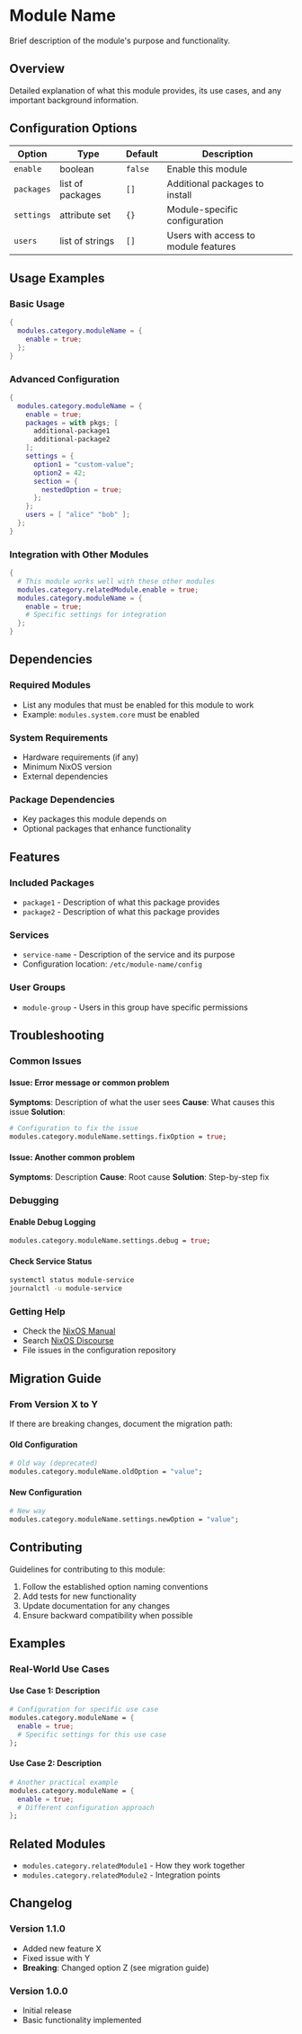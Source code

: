 # Module Name

Brief description of the module's purpose and functionality.

## Overview

Detailed explanation of what this module provides, its use cases, and any important background information.

## Configuration Options

| Option | Type | Default | Description |
|--------|------|---------|-------------|
| `enable` | boolean | `false` | Enable this module |
| `packages` | list of packages | `[]` | Additional packages to install |
| `settings` | attribute set | `{}` | Module-specific configuration |
| `users` | list of strings | `[]` | Users with access to module features |

## Usage Examples

### Basic Usage
```nix
{
  modules.category.moduleName = {
    enable = true;
  };
}
```

### Advanced Configuration
```nix
{
  modules.category.moduleName = {
    enable = true;
    packages = with pkgs; [
      additional-package1
      additional-package2
    ];
    settings = {
      option1 = "custom-value";
      option2 = 42;
      section = {
        nestedOption = true;
      };
    };
    users = [ "alice" "bob" ];
  };
}
```

### Integration with Other Modules
```nix
{
  # This module works well with these other modules
  modules.category.relatedModule.enable = true;
  modules.category.moduleName = {
    enable = true;
    # Specific settings for integration
  };
}
```

## Dependencies

### Required Modules
- List any modules that must be enabled for this module to work
- Example: `modules.system.core` must be enabled

### System Requirements
- Hardware requirements (if any)
- Minimum NixOS version
- External dependencies

### Package Dependencies
- Key packages this module depends on
- Optional packages that enhance functionality

## Features

### Included Packages
- `package1` - Description of what this package provides
- `package2` - Description of what this package provides

### Services
- `service-name` - Description of the service and its purpose
- Configuration location: `/etc/module-name/config`

### User Groups
- `module-group` - Users in this group have specific permissions

## Troubleshooting

### Common Issues

#### Issue: Error message or common problem
**Symptoms**: Description of what the user sees
**Cause**: What causes this issue
**Solution**: 
```nix
# Configuration to fix the issue
modules.category.moduleName.settings.fixOption = true;
```

#### Issue: Another common problem
**Symptoms**: Description
**Cause**: Root cause
**Solution**: Step-by-step fix

### Debugging

#### Enable Debug Logging
```nix
modules.category.moduleName.settings.debug = true;
```

#### Check Service Status
```bash
systemctl status module-service
journalctl -u module-service
```

### Getting Help

- Check the [NixOS Manual](https://nixos.org/manual/nixos/stable/)
- Search [NixOS Discourse](https://discourse.nixos.org/)
- File issues in the configuration repository

## Migration Guide

### From Version X to Y
If there are breaking changes, document the migration path:

#### Old Configuration
```nix
# Old way (deprecated)
modules.category.moduleName.oldOption = "value";
```

#### New Configuration
```nix
# New way
modules.category.moduleName.settings.newOption = "value";
```

## Contributing

Guidelines for contributing to this module:

1. Follow the established option naming conventions
2. Add tests for new functionality
3. Update documentation for any changes
4. Ensure backward compatibility when possible

## Examples

### Real-World Use Cases

#### Use Case 1: Description
```nix
# Configuration for specific use case
modules.category.moduleName = {
  enable = true;
  # Specific settings for this use case
};
```

#### Use Case 2: Description
```nix
# Another practical example
modules.category.moduleName = {
  enable = true;
  # Different configuration approach
};
```

## Related Modules

- `modules.category.relatedModule1` - How they work together
- `modules.category.relatedModule2` - Integration points

## Changelog

### Version 1.1.0
- Added new feature X
- Fixed issue with Y
- **Breaking**: Changed option Z (see migration guide)

### Version 1.0.0
- Initial release
- Basic functionality implemented